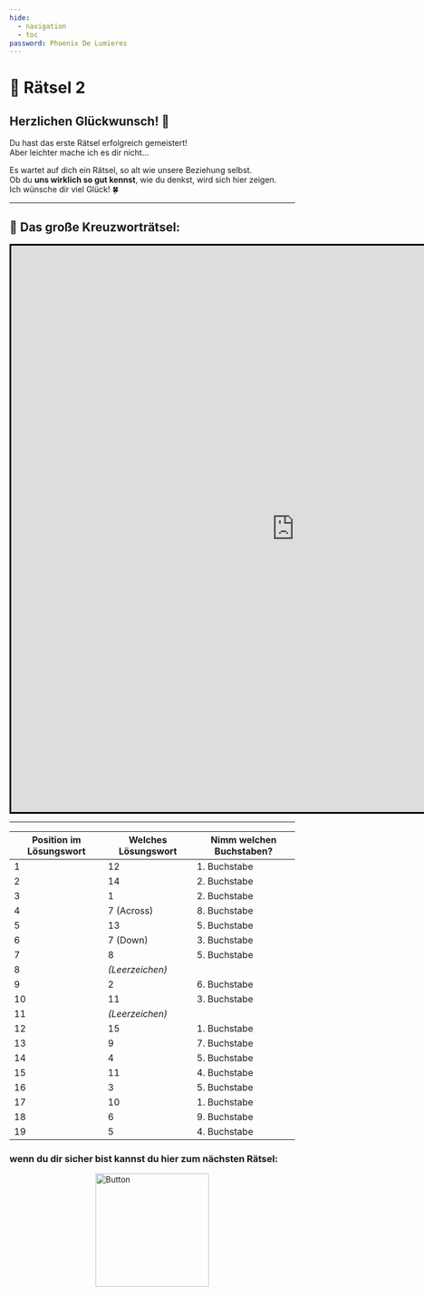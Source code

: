```yaml
---
hide:
  - navigation
  - toc
password: Phoenix De Lumieres
---
```


# 🧩 Rätsel 2

## Herzlichen Glückwunsch! 🎉  
Du hast das erste Rätsel erfolgreich gemeistert!  
Aber leichter mache ich es dir nicht...

Es wartet auf dich ein Rätsel, so alt wie unsere Beziehung selbst.  
Ob du **uns wirklich so gut kennst**, wie du denkst, wird sich hier zeigen.  
Ich wünsche dir viel Glück! 🍀

---

## 🧠 Das große Kreuzworträtsel:

<iframe width= "1000" height= "1000" style="border:3px solid black; margin:auto; display:block" frameborder="0" src="https://crosswordlabs.com/embed/leasgroeskreuzwortratsel"></iframe>

---
| Position im Lösungswort | Welches Lösungswort      | Nimm welchen Buchstaben? |
|--------------------------|------------------------------------------------------|----------------------------|
| 1                        | 12                                                    | 1. Buchstabe               |
| 2                        | 14                                                    | 2. Buchstabe               |
| 3                        | 1                                                     | 2. Buchstabe               |
| 4                        | 7 (Across)                                                   | 8. Buchstabe               |
| 5                        | 13                                                    | 5. Buchstabe               |
| 6                        | 7 (Down)                                                  | 3. Buchstabe               |
| 7                        | 8                                                    | 5. Buchstabe               |
| 8                        | *(Leerzeichen)*                                      |                            |
| 9                        | 2                                  | 6. Buchstabe               |
|10                        | 11                               | 3. Buchstabe               |
|11                        | *(Leerzeichen)*                                      |                            |
|12                        | 15                          | 1. Buchstabe               |
|13                        | 9                        | 7. Buchstabe               |
|14                        | 4           | 5. Buchstabe               |
|15                        | 11                    | 4. Buchstabe               |
|16                        | 3                     | 5. Buchstabe               |
|17                        | 10                                | 1. Buchstabe               |
|18                        | 6                                   | 9. Buchstabe               |
|19                        | 5             | 4. Buchstabe               |


### **wenn du dir sicher bist kannst du hier zum nächsten Rätsel:**  
<a href="https://GleichSieg.github.io/LeasGeschenk/Rätsel3" target="_blank">
    <img src="https://GleichSieg.github.io/LeasGeschenk/img/Schlaubi.jpg" alt="Button" width="200" style="display: block; margin: 0 auto;">
</a>

